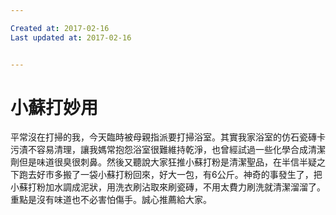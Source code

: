 ```yaml
---

Created at: 2017-02-16
Last updated at: 2017-02-16


---
```


# 小蘇打妙用


平常沒在打掃的我，今天臨時被母親指派要打掃浴室。其實我家浴室的仿石瓷磚卡污漬不容易清理，讓我媽常抱怨浴室很難維持乾淨，也曾經試過一些化學合成清潔劑但是味道很臭很刺鼻。然後又聽說大家狂推小蘇打粉是清潔聖品，在半信半疑之下跑去好市多搬了一袋小蘇打粉回來，好大一包，有6公斤。神奇的事發生了，把小蘇打粉加水調成泥狀，用洗衣刷沾取來刷瓷磚，不用太費力刷洗就清潔溜溜了。重點是沒有味道也不必害怕傷手。誠心推薦給大家。

